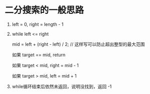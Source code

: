 # 二分搜索的一般思路

1. left = 0, right = length - 1

2. while left <= right

    mid = left + (right - left) / 2; // 这样写可以防止超出整型的最大范围

    如果 target == mid, return

    如果 target < mid, right = mid - 1

    如果 target > mid, left = mid + 1

3. while循环结束后依然未返回，说明没找到，返回 -1

